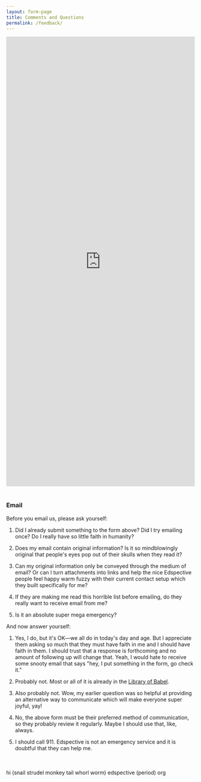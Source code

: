 ```yaml
---
layout: form-page
title: Comments and Questions
permalink: /feedback/
---
```


<iframe src="https://docs.google.com/forms/d/e/1FAIpQLScGZQCtz8AJ3MjQGLG5hGL_kWQnLuuTL2o14ovgs-FQq4H7Uw/viewform?embedded=true#start=embed" width="100%" height="1200" frameborder="0" marginheight="0" marginwidth="0">Loading...</iframe>

<br>
<br>

### Email

Before you email us, please ask yourself:

1. Did I already submit something to the form above? Did I try emailing once? Do I really have so little faith in humanity?

2. Does my email contain original information? Is it so mindblowingly original that people's eyes pop out of their skulls when they read it?

3. Can my original information only be conveyed through the medium of email? Or can I turn attachments into links and help the nice Edspective people feel happy warm fuzzy with their current contact setup which they built specifically for me?

4. If they are making me read this horrible list before emailing, do they really want to receive email from me?

5. Is it an absolute super mega emergency?

And now answer yourself:

1. Yes, I do, but it's OK&mdash;we all do in today's day and age. But I appreciate them asking so much that they must have faith in me and I should have faith in them. I should trust that a response is forthcoming and no amount of following up will change that. Yeah, I would hate to receive some snooty email that says "hey, I put something in the form, go check it."

2. Probably not. Most or all of it is already in the <a href="https://libraryofbabel.info/" target="_blank">Library of Babel</a>.

3. Also probably not. Wow, my earlier question was so helpful at providing an alternative way to communicate which will make everyone super joyful, yay!

4. No, the above form must be their preferred method of communication, so they probably review it regularly. Maybe I should use that, like, always.

5. I should call 911. Edspective is not an emergency service and it is doubtful that they can help me.

<br><br>
hi (snail strudel monkey tail whorl worm) edspective (period) org
